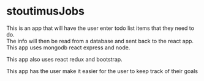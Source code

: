 # stoutimusJobs
This is an app that will have the user enter todo list items that they need to do.<br>
The info will then be read from a database and sent back to the react app. <br>
This app uses mongodb react express and node.<br>

This app also uses react redux and bootstrap.<br>

This app has the user make it easier for the user to keep track of their goals

